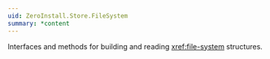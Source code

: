 ```yaml
---
uid: ZeroInstall.Store.FileSystem
summary: *content
---
```

Interfaces and methods for building and reading <xref:file-system> structures.
